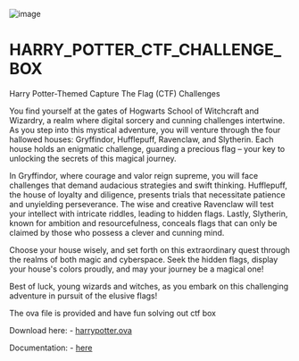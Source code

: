 ![image](https://github.com/THARAGESHWARAN-SATHYAMOORTHY/HARRY_POTTER_CTF_CHALLENGE_BOX/Logo.jpg)

# HARRY_POTTER_CTF_CHALLENGE_BOX


Harry Potter-Themed Capture The Flag (CTF) Challenges

You find yourself at the gates of Hogwarts School of Witchcraft and Wizardry, a realm where digital sorcery and cunning challenges intertwine. As you step into this mystical adventure, you will venture through the four hallowed houses: Gryffindor, Hufflepuff, Ravenclaw, and Slytherin. Each house holds an enigmatic challenge, guarding a precious flag – your key to unlocking the secrets of this magical journey.

In Gryffindor, where courage and valor reign supreme, you will face challenges that demand audacious strategies and swift thinking. Hufflepuff, the house of loyalty and diligence, presents trials that necessitate patience and unyielding perseverance. The wise and creative Ravenclaw will test your intellect with intricate riddles, leading to hidden flags. Lastly, Slytherin, known for ambition and resourcefulness, conceals flags that can only be claimed by those who possess a clever and cunning mind.

Choose your house wisely, and set forth on this extraordinary quest through the realms of both magic and cyberspace. Seek the hidden flags, display your house's colors proudly, and may your journey be a magical one!

Best of luck, young wizards and witches, as you embark on this challenging adventure in pursuit of the elusive flags!

The ova file is provided and have fun solving out ctf box

Download here: - [harrypotter.ova](https://drive.google.com/uc?export=download&id=1BymdDCw_w5Rw7OLuKXEog9gSohnVH4-9)

Documentation: - [here](https://docs.google.com/document/d/1-73oI5tU7NckKCcvcM15K00Pt3BS7bViuIgLfkZbjuY/edit?usp=sharing)
